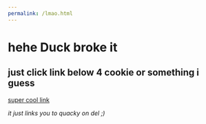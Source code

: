 ```yaml
---
permalink: /lmao.html
---
```

# hehe Duck broke it
## just click link below 4 cookie or something i guess

[super cool link](https://discordextremelist.xyz/bots/478370481926438932)

*it just links you to quacky on del ;)*
